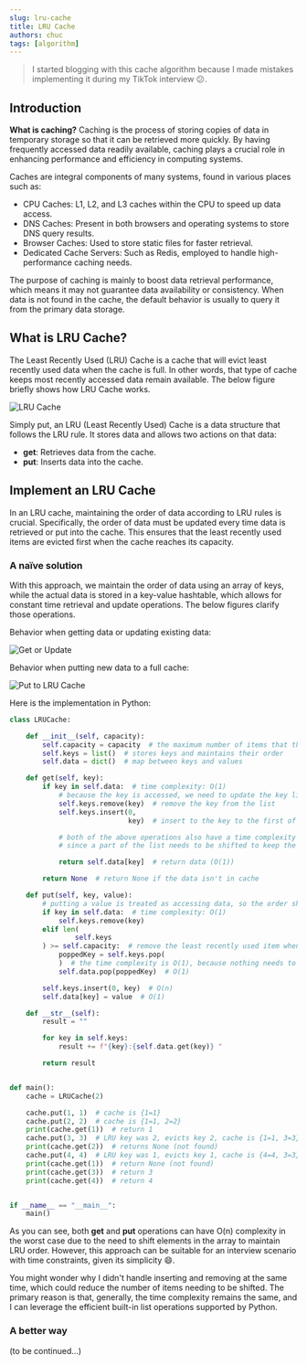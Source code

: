 ```yaml
---
slug: lru-cache
title: LRU Cache
authors: chuc
tags: [algorithm]
---
```


> I started blogging with this cache algorithm because I made mistakes implementing it during my TikTok interview 😕.


## Introduction

**What is caching?** Caching is the process of storing copies of data in temporary storage so that it can be retrieved more quickly. By having frequently accessed data readily available, caching plays a crucial role in enhancing performance and efficiency in computing systems.

<!-- truncate -->

Caches are integral components of many systems, found in various places such as:

- CPU Caches: L1, L2, and L3 caches within the CPU to speed up data access.
- DNS Caches: Present in both browsers and operating systems to store DNS query results.
- Browser Caches: Used to store static files for faster retrieval.
- Dedicated Cache Servers: Such as Redis, employed to handle high-performance caching needs.

The purpose of caching is mainly to boost data retrieval performance, which means it may not guarantee data availability or consistency. When data is not found in the cache, the default behavior is usually to query it from the primary data storage.

## What is LRU Cache?

The Least Recently Used (LRU) Cache is a cache that will evict least recently used data when the cache is full. In other words, that type of cache keeps most recently accessed data remain available. The below figure briefly shows how LRU Cache works.

![LRU Cache](./lru-cache.png)

Simply put, an LRU (Least Recently Used) Cache is a data structure that follows the LRU rule. It stores data and allows two actions on that data:

- **get**: Retrieves data from the cache.
- **put**: Inserts data into the cache.

## Implement an LRU Cache

In an LRU cache, maintaining the order of data according to LRU rules is crucial. Specifically, the order of data must be updated every time data is retrieved or put into the cache. This ensures that the least recently used items are evicted first when the cache reaches its capacity.

### A naïve solution

With this approach, we maintain the order of data using an array of keys, while the actual data is stored in a key-value hashtable, which allows for constant time retrieval and update operations. The below figures clarify those operations.

Behavior when getting data or updating existing data:

![Get or Update](./get-update-lru.png)

Behavior when putting new data to a full cache:

![Put to LRU Cache](./put-when-full.png)

Here is the implementation in Python:

```python title="naive-solution.py"
class LRUCache:

    def __init__(self, capacity):
        self.capacity = capacity  # the maximum number of items that the cache can store
        self.keys = list()  # stores keys and maintains their order
        self.data = dict()  # map between keys and values

    def get(self, key):
        if key in self.data:  # time complexity: O(1)
            # because the key is accessed, we need to update the key list's order
            self.keys.remove(key)  # remove the key from the list
            self.keys.insert(0,
                             key)  # insert to the key to the first of the list

            # both of the above operations also have a time complexity of O(n)
            # since a part of the list needs to be shifted to keep the list in sequence.

            return self.data[key]  # return data (O(1))

        return None  # return None if the data isn't in cache

    def put(self, key, value):
        # putting a value is treated as accessing data, so the order should also be updated
        if key in self.data:  # time complexity: O(1)
            self.keys.remove(key)
        elif len(
                self.keys
        ) >= self.capacity:  # remove the least recently used item when the cache is full
            poppedKey = self.keys.pop(
            )  # the time complexity is O(1), because nothing needs to be shifted
            self.data.pop(poppedKey)  # O(1)

        self.keys.insert(0, key)  # O(n)
        self.data[key] = value  # O(1)

    def __str__(self):
        result = ""

        for key in self.keys:
            result += f"{key}:{self.data.get(key)} "

        return result


def main():
    cache = LRUCache(2)

    cache.put(1, 1)  # cache is {1=1}
    cache.put(2, 2)  # cache is {1=1, 2=2}
    print(cache.get(1))  # return 1
    cache.put(3, 3)  # LRU key was 2, evicts key 2, cache is {1=1, 3=3}
    print(cache.get(2))  # returns None (not found)
    cache.put(4, 4)  # LRU key was 1, evicts key 1, cache is {4=4, 3=3}
    print(cache.get(1))  # return None (not found)
    print(cache.get(3))  # return 3
    print(cache.get(4))  # return 4


if __name__ == "__main__":
    main()
```

As you can see, both **get** and **put** operations can have O(n) complexity in the worst case due to the need to shift elements in the array to maintain LRU order. However, this approach can be suitable for an interview scenario with time constraints, given its simplicity 😄.

You might wonder why I didn't handle inserting and removing at the same time, which could reduce the number of items needing to be shifted. The primary reason is that, generally, the time complexity remains the same, and I can leverage the efficient built-in list operations supported by Python.

### A better way

(to be continued...)
